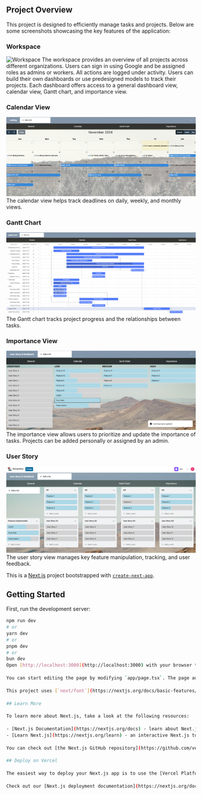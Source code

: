 ## Project Overview

This project is designed to efficiently manage tasks and projects. Below are some screenshots showcasing the key features of the application:

### Workspace
![Workspace](photo/workspace.png)
The workspace provides an overview of all projects across different organizations. Users can sign in using Google and be assigned roles as admins or workers. All actions are logged under activity. Users can build their own dashboards or use predesigned models to track their projects. Each dashboard offers access to a general dashboard view, calendar view, Gantt chart, and importance view.

### Calendar View
![Calendar View](public/photo/calendar.png)
The calendar view helps track deadlines on daily, weekly, and monthly views.

### Gantt Chart
![Gantt Chart](public/photo/gantt%20chart.png)
The Gantt chart tracks project progress and the relationships between tasks.

### Importance View
![Importance View](public/photo/importance.png)
The importance view allows users to prioritize and update the importance of tasks. Projects can be added personally or assigned by an admin.

### User Story
![User Story](public/photo/User%20Story%20.png)
The user story view manages key feature manipulation, tracking, and user feedback.

This is a [Next.js](https://nextjs.org/) project bootstrapped with [`create-next-app`](https://github.com/vercel/next.js/tree/canary/packages/create-next-app).

## Getting Started

First, run the development server:

```bash
npm run dev
# or
yarn dev
# or
pnpm dev
# or
bun dev
Open [http://localhost:3000](http://localhost:3000) with your browser to see the result.

You can start editing the page by modifying `app/page.tsx`. The page auto-updates as you edit the file.

This project uses [`next/font`](https://nextjs.org/docs/basic-features/font-optimization) to automatically optimize and load Inter, a custom Google Font.

## Learn More

To learn more about Next.js, take a look at the following resources:

- [Next.js Documentation](https://nextjs.org/docs) - learn about Next.js features and API.
- [Learn Next.js](https://nextjs.org/learn) - an interactive Next.js tutorial.

You can check out [the Next.js GitHub repository](https://github.com/vercel/next.js/) - your feedback and contributions are welcome!

## Deploy on Vercel

The easiest way to deploy your Next.js app is to use the [Vercel Platform](https://vercel.com/new?utm_medium=default-template&filter=next.js&utm_source=create-next-app&utm_campaign=create-next-app-readme) from the creators of Next.js.

Check out our [Next.js deployment documentation](https://nextjs.org/docs/deployment) for more details.

